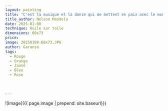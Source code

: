 ```yaml
---
layout: painting
title: "C'est la musique et la danse qui me mettent en paix avec le monde."           
title_author: Nelson Mandela
date: 2025-01-08
technique: Huile sur toile
dimensions: 60x73
price:  
image: 20250108-60x73.JPG
author: Garanse
tags:
  - Rouge
  - Orange
  - Jaune
  - Bleu
  - Rose
  
  
  
---
```

![Image]({{ page.image | prepend: site.baseurl}})

